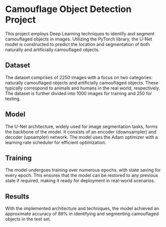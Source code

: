 
# Camouflage Object Detection Project

This project employs Deep Learning techniques to identify and segment camouflaged objects in images. Utilizing the PyTorch library, the U-Net model is constructed to predict the location and segmentation of both naturally and artificially camouflaged objects.

## Dataset
The dataset comprises of 2250 images with a focus on two categories: naturally camouflaged objects and artificially camouflaged objects. These typically correspond to animals and humans in the real world, respectively. The dataset is further divided into 1000 images for training and 250 for testing.

## Model
The U-Net architecture, widely used for image segmentation tasks, forms the backbone of the model. It consists of an encoder (downsampler) and decoder (upsampler) network. The model uses the Adam optimizer with a learning rate scheduler for efficient optimization.

## Training
The model undergoes training over numerous epochs, with state saving for every epoch. This ensures that the model can be restored to any previous state if required, making it ready for deployment in real-world scenarios.

## Results
With the implemented architecture and techniques, the model achieved an approximate accuracy of 89% in identifying and segmenting camouflaged objects in the test set.

